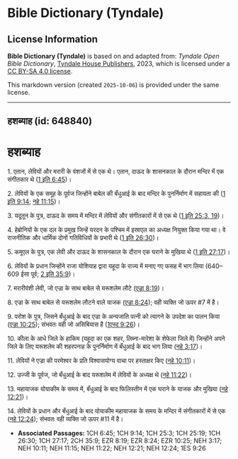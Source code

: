 # Bible Dictionary (Tyndale)

## License Information

**Bible Dictionary (Tyndale)** is based on and adapted from: _Tyndale Open Bible Dictionary_, [Tyndale House Publishers](https://tyndaleopenresources.com/), 2023, which is licensed under a [CC BY-SA 4.0 license](https://creativecommons.org/licenses/by-sa/4.0/legalcode.en).

This markdown version (created `2025-10-06`) is provided under the same license.



--------------------------------

## हशब्याह (id: 648840)

हशब्याह
=======

1\. एतान, लेवियों और मरारी के वंशजों में से एक थे। एतान, दाऊद के शासनकाल के दौरान मन्दिर में एक संगीतकार थे ([1 इति 6:45](https://ref.ly/1Chr6:45))।

2\. लेवियों के एक समूह के पूर्वज जिन्होंने बाबेल की बँधुआई के बाद मन्दिर के पुनर्निर्माण में सहायता की ([1 इति 9:14](https://ref.ly/1Chr9:14); [नहे 11:15](https://ref.ly/Neh11:15))।

3\. यदूतून के पुत्र, दाऊद के समय में मन्दिर में लेवियों और संगीतकारों में से एक थे ([1 इति 25:3, 19](https://ref.ly/1Chr25:3,1Chr25:19))।

4\. हेब्रोनियों के एक दल के प्रमुख जिन्हें यरदन के पश्चिम में इस्राएल का अध्यक्ष नियुक्त किया गया था। वे राजनीतिक और धार्मिक दोनों गतिविधियों के प्रभारी थे ([1 इति 26:30](https://ref.ly/1Chr26:30))।

5\. कमूएल के पुत्र, एक लेवी और दाऊद के शासनकाल के दौरान एक घराने के मुखिया थे ([1 इति 27:17](https://ref.ly/1Chr27:17))।

6\. लेवियों के प्रधान जिन्होंने राजा योशियाह द्वारा यहूदा के राज्य में मनाए गए फसह में भाग लिया (640–609 ईसा पूर्व; [2 इति 35:9](https://ref.ly/2Chr35:9))।

7\. मरारीवंशी लेवी, जो एज्रा के साथ बाबेल से यरूशलेम लौटे ([एज्रा 8:19](https://ref.ly/Ezra8:19))।

8\. एज्रा के साथ बाबेल से यरूशलेम लौटने वाले याजक ([एज्रा 8:24](https://ref.ly/Ezra8:24)); वही व्यक्ति जो ऊपर \#7 में है।

9\. परोश के पुत्र, जिसने बँधुआई के बाद एज्रा के अन्यजाति पत्नी को त्यागने के उपदेश का पालन किया ([एज्रा 10:25](https://ref.ly/Ezra10:25)); संभवतः वही जो असिबियास है ([1एस्द 9:26](https://ref.ly/1Esd9:26))।

10\. कीला के आधे जिले के हाकिम (यहूदा का एक शहर, लिब्ना\-मारेशा के शेफेला जिले में) जिन्होंने अपने जिले के लिए यरूशलेम की शहरपनाह के पुनर्निर्माण में बँधुआई के बाद भाग लिया ([नहे 3:17](https://ref.ly/Neh3:17))।

11\. लेवियों ने एज्रा की परमेश्वर के प्रति विश्वासयोग्य वाचा पर हस्ताक्षर किए ([नहे 10:11](https://ref.ly/Neh10:11))।

12\. उज्जी के पूर्वज, जो बँधुआई के बाद यरूशलेम में लेवियों के अध्यक्ष थे ([नहे 11:22](https://ref.ly/Neh11:22))।

13\. महायाजक योयाकीम के समय में, बँधुआई के बाद फिलिस्तीन में एक घराने के याजक और मुखिया ([नहे 12:21](https://ref.ly/Neh12:21))।

14\. लेवियों के प्रधान और बँधुआई के बाद योयाकीम महायाजक के समय के मन्दिर में संगीतकारों में से एक ([नहे 12:24](https://ref.ly/Neh12:24)); संभवतः वही व्यक्ति जो ऊपर \#11 में है।

* **Associated Passages:** 1CH 6:45; 1CH 9:14; 1CH 25:3; 1CH 25:19; 1CH 26:30; 1CH 27:17; 2CH 35:9; EZR 8:19; EZR 8:24; EZR 10:25; NEH 3:17; NEH 10:11; NEH 11:15; NEH 11:22; NEH 12:21; NEH 12:24; 1ES 9:26

